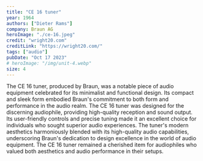 ```yaml
---
title: "CE 16 tuner"
year: 1964
authors: ["Dieter Rams"]
company: Braun AG
heroImage: "./ce-16.jpeg"
credit: "wright20.com"
creditLink: "https://wright20.com/"
tags: ["audio"]
pubDate: "Oct 17 2023"
# heroImage: "/img/unit-4.webp"
size: 4
---
```


The CE 16 tuner, produced by Braun, was a notable piece of audio equipment celebrated for its minimalist and functional design. Its compact and sleek form embodied Braun's commitment to both form and performance in the audio realm. The CE 16 tuner was designed for the discerning audiophile, providing high-quality reception and sound output. Its user-friendly controls and precise tuning made it an excellent choice for individuals who sought superior audio experiences. The tuner's modern aesthetics harmoniously blended with its high-quality audio capabilities, underscoring Braun's dedication to design excellence in the world of audio equipment. The CE 16 tuner remained a cherished item for audiophiles who valued both aesthetics and audio performance in their setups.
